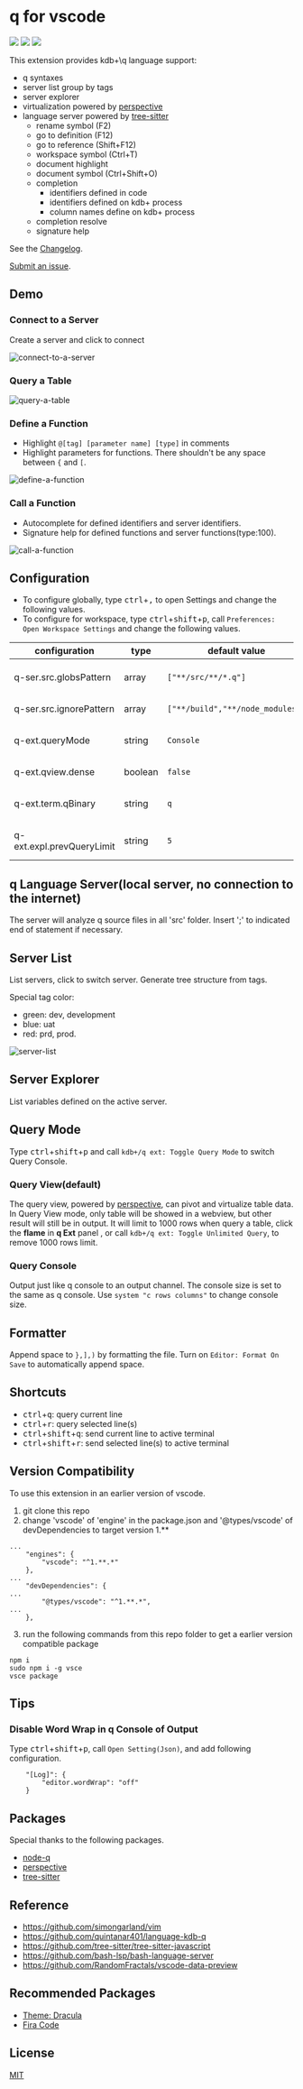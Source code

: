 # q for vscode
[![](https://img.shields.io/visual-studio-marketplace/v/jshinonome.vscode-q?color=blueviolet&style=flat)](https://marketplace.visualstudio.com/items?itemName=jshinonome.vscode-q)
[![](https://vsmarketplacebadge.apphb.com/downloads/jshinonome.vscode-q.svg?color=blue&style=flat)](https://marketplace.visualstudio.com/items?itemName=jshinonome.vscode-q)
[![](https://vsmarketplacebadge.apphb.com/installs/jshinonome.vscode-q.svg?color=success&style=flat)](https://marketplace.visualstudio.com/items?itemName=jshinonome.vscode-q)

This extension provides kdb+\q language support:
- q syntaxes
- server list group by tags
- server explorer
- virtualization powered by [perspective](https://perspective.finos.org/)
- language server powered by [tree-sitter](https://tree-sitter.github.io/tree-sitter/)
    - rename symbol (F2)
    - go to definition (F12)
    - go to reference (Shift+F12)
    - workspace symbol (Ctrl+T)
    - document highlight
    - document symbol (Ctrl+Shift+O)
    - completion
        - identifiers defined in code
        - identifiers defined on kdb+ process
        - column names define on kdb+ process
    - completion resolve
    - signature help

See the [Changelog](https://github.com/jshinonome/vscode-q/blob/master/CHANGELOG.md).

[Submit an issue](https://github.com/jshinonome/vscode-q/issues).

## Demo
### Connect to a Server
Create a server and click to connect

![connect-to-a-server](assets/demo/1-connect-to-a-server.gif)

### Query a Table

![query-a-table](assets/demo/2-query-a-table.gif)

### Define a Function
- Highlight `@[tag] [parameter name] [type]` in comments
- Highlight parameters for functions. There shouldn't be any space between `{` and `[`.

![define-a-function](assets/demo/3-define-a-function.gif)

### Call a Function
- Autocomplete for defined identifiers and server identifiers.
- Signature help for defined functions and server functions(type:100).

![call-a-function](assets/demo/4-call-a-function.gif)

## Configuration
- To configure globally, type <kbd>ctrl</kbd>+<kbd>,</kbd> to open Settings and change the following values.
- To configure for workspace, type <kbd>ctrl</kbd>+<kbd>shift</kbd>+<kbd>p</kbd>, call `Preferences: Open Workspace Settings` and change the following values.

| configuration                     | type    | default value                    | description                           |
| --------------------------------- | ------- | -------------------------------- | ------------------------------------- |
| q-ser.src.globsPattern            | array   | `["**/src/**/*.q"]`              | source folder to be included          |
| q-ser.src.ignorePattern           | array   | `["**/build","**/node_modules"]` | folder to be excluded                 |
| q-ext.queryMode                   | string  | `Console`                        | query mode, Console or Virtualization |
| q-ext.qview.dense                 | boolean | `false`                          | q view in dense mode                  |
| q-ext.term.qBinary                | string  | `q`                              | q executable file or full path        |
| q-ext.expl.prevQueryLimit         | string  | `5`                              | q explorer preview query limit        |


## q Language Server(local server, no connection to the internet)
The server will analyze q source files in all 'src' folder. Insert ';' to indicated end of statement if necessary.

## Server List
List servers, click to switch server. Generate tree structure from tags.

Special tag color:

- green: dev, development
- blue: uat
- red: prd, prod.

![server-list](assets/demo/5-server-list.png)

## Server Explorer
List variables defined on the active server.

## Query Mode
Type <kbd>ctrl</kbd>+<kbd>shift</kbd>+<kbd>p</kbd> and call `kdb+/q ext: Toggle Query Mode` to switch Query Console.

### Query View(default)
The query view, powered by [perspective](https://perspective.finos.org/), can pivot and virtualize table data. In Query View mode, only table will be showed in a webview, but other result will still be in output. It will limit to 1000 rows when query a table, click the **flame** in **q Ext** panel , or call `kdb+/q ext: Toggle Unlimited Query`, to remove 1000 rows limit.

### Query Console
Output just like q console to an output channel. The console size is set to the same as q console. Use `system "c rows columns"` to change console size.

## Formatter
Append space to `},],)` by formatting the file. Turn on `Editor: Format On Save` to automatically append space.

## Shortcuts
- <kbd>ctrl</kbd>+<kbd>q</kbd>: query current line
- <kbd>ctrl</kbd>+<kbd>r</kbd>: query selected line(s)
- <kbd>ctrl</kbd>+<kbd>shift</kbd>+<kbd>q</kbd>: send current line to active terminal
- <kbd>ctrl</kbd>+<kbd>shift</kbd>+<kbd>r</kbd>: send selected line(s) to active terminal

## Version Compatibility
To use this extension in an earlier version of vscode.
1. git clone this repo
2. change 'vscode' of 'engine' in the package.json and '@types/vscode' of devDependencies to target version 1.**
```
...
	"engines": {
		"vscode": "^1.**.*"
	},
...
	"devDependencies": {
...
		"@types/vscode": "^1.**.*",
...
	},
```
3. run the following commands from this repo folder to get a earlier version compatible package
```
npm i
sudo npm i -g vsce
vsce package
```

## Tips
### Disable Word Wrap in q Console of Output
Type <kbd>ctrl</kbd>+<kbd>shift</kbd>+<kbd>p</kbd>, call `Open Setting(Json)`, and add following configuration.
```
    "[Log]": {
        "editor.wordWrap": "off"
    }
```


## Packages
Special thanks to the following packages.
- [node-q](https://github.com/michaelwittig/node-q)
- [perspective](https://github.com/finos/perspective/)
- [tree-sitter](https://github.com/tree-sitter/tree-sitter)

## Reference
- https://github.com/simongarland/vim
- https://github.com/quintanar401/language-kdb-q
- https://github.com/tree-sitter/tree-sitter-javascript
- https://github.com/bash-lsp/bash-language-server
- https://github.com/RandomFractals/vscode-data-preview

## Recommended Packages
- [Theme: Dracula](https://marketplace.visualstudio.com/items?itemName=dracula-theme.theme-dracula)
- [Fira Code](https://github.com/tonsky/FiraCode)

## License
[MIT](https://github.com/jshinonome/vscode-q/blob/master/LICENSE)